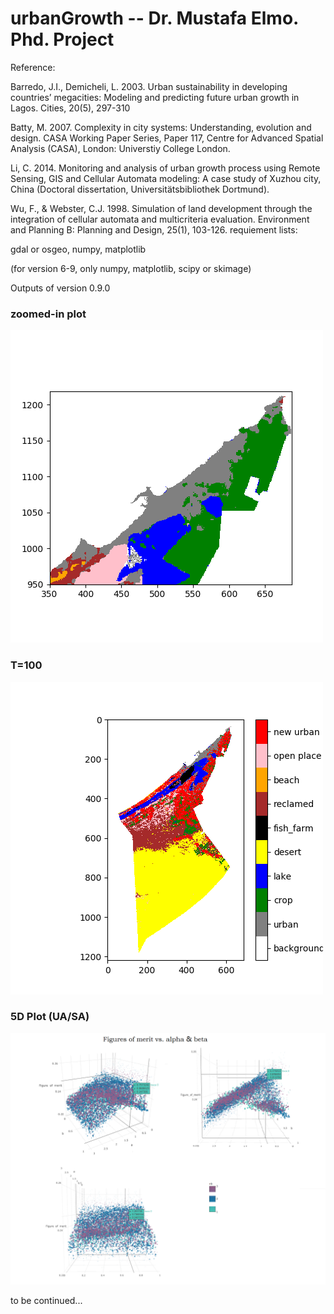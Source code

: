 # urbanGrowth -- Dr. Mustafa Elmo. Phd. Project
Reference:


Barredo, J.I., Demicheli, L. 2003. Urban sustainability in developing countries’ megacities: Modeling and predicting future urban growth in Lagos. Cities, 20(5), 297-310

Batty, M. 2007. Complexity in city systems: Understanding, evolution and design. CASA Working Paper Series, Paper 117, Centre for Advanced Spatial Analysis (CASA), London: Universtiy College London.

Li, C. 2014. Monitoring and analysis of urban growth process using Remote Sensing, GIS and Cellular Automata modeling: A case study of Xuzhou city, China (Doctoral dissertation, Universitätsbibliothek Dortmund). 

Wu, F., & Webster, C.J. 1998. Simulation of land development through the integration of cellular automata and multicriteria evaluation. Environment and Planning B: Planning and Design, 25(1), 103-126. 
requiement lists:

gdal or osgeo, numpy, matplotlib

(for version 6-9, only numpy, matplotlib, scipy or skimage)


<!--
Outputs of version 0.1.0 and 0.2.0
<img src=https://github.com/muyang/urbanGrowth/blob/master/Figure_1-1.png />
-->

Outputs of version 0.9.0

### zoomed-in plot 
<img src=https://github.com/muyang/urbanGrowth/blob/master/Figure_1-1.png />

### T=100 
<img src=https://github.com/muyang/urbanGrowth/blob/master/res_T100.png />

### 5D Plot (UA/SA)
<img src=https://github.com/muyang/urbanGrowth/blob/master/Plot5d/5d%20plot.png />

to be continued...

